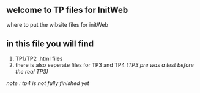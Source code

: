 ## welcome to TP files for InitWeb
where to put the wibsite files for initWeb

## in this file you will find
1. TP1/TP2 .html files
2. there is also seperate files for TP3 and TP4 _(TP3 pre was a test before the real TP3)_


_note : tp4 is not fully finished yet_